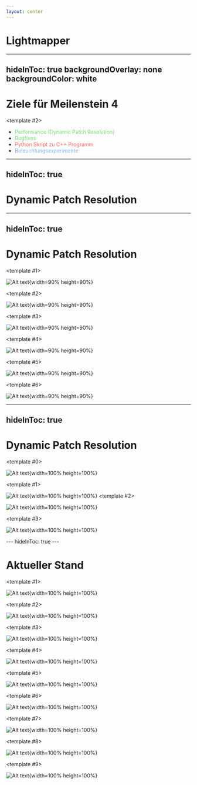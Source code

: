 ```yaml
---
layout: center
---
```


# Lightmapper

---
hideInToc: true
backgroundOverlay: none
backgroundColor: white
---

# Ziele für Meilenstein 4

<v-switch>
<template #0>

- Performance (Dynamic Patch Resolution)
- Bugfixes
- Python Skript zu C++ Programm

</template>
<template #1>

- <span style="color: #77dd77;">Performance (Dynamic Patch Resolution)</span>
- <span style="color: #77dd77;">Bugfixes</span>
- <span style="color: #ff6961;">Python Skript zu C++ Programm</span>
</template>

<template #2>

- <span style="color: #77dd77;">Performance (Dynamic Patch Resolution)</span>
- <span style="color: #77dd77;">Bugfixes</span>
- <span style="color: #ff6961;">Python Skript zu C++ Programm</span>
- <span style="color: #84b6f4;">Beleuchtungsexperimente</span>
</template>

</v-switch>

---
hideInToc: true
---

# Dynamic Patch Resolution


<v-switch>
<template #0>

![Alt text](/img/fabian/comp_n.png){width=90% height=90%}
</template>
</v-switch>


---
hideInToc: true
---

# Dynamic Patch Resolution

<v-switch>
<template #0>

![Alt text](/img/fabian/dp_a.png){width=90% height=90%}
</template>
<template #1>

![Alt text](/img/fabian/dp_b.png){width=90% height=90%}
</template>

<template #2>

![Alt text](/img/fabian/dp_c.png){width=90% height=90%}
</template>

<template #3>

![Alt text](/img/fabian/dp_d.png){width=90% height=90%}
</template>


<template #4>

![Alt text](/img/fabian/dp_f.png){width=90% height=90%}
</template>


<template #5>

![Alt text](/img/fabian/dp_g.png){width=90% height=90%}
</template>

<template #6>

![Alt text](/img/fabian/dp_h.png){width=90% height=90%}
</template>
</v-switch>

---
hideInToc: true
---

# Dynamic Patch Resolution

<v-switch>

<template #0>

![Alt text](/img/fabian/green_room.png){width=100% height=100%}
</template>

<template #1>

![Alt text](/img/fabian/dp_demo_a.png){width=100% height=100%}
</template>
<template #2>

![Alt text](/img/fabian/dp_demo_b.png){width=100% height=100%}
</template>

<template #3>

![Alt text](/img/fabian/dp_demo_c.png){width=100% height=100%}
</template>


</v-switch>
---
hideInToc: true
---

# Aktueller Stand

<v-switch>
<template #0>

![Alt text](/img/fabian/comp_a.png){width=100% height=100%}
</template>

<template #1>

![Alt text](/img/fabian/comp_b.png){width=100% height=100%}
</template>

<template #2>

![Alt text](/img/fabian/comp_m.png){width=100% height=100%}
</template>

<template #3>

![Alt text](/img/fabian/comp_n.png){width=100% height=100%}
</template>

<template #4>

![Alt text](/img/fabian/comp_e.png){width=100% height=100%}
</template>

<template #5>

![Alt text](/img/fabian/comp_f.png){width=100% height=100%}
</template>

<template #6>

![Alt text](/img/fabian/comp_g.png){width=100% height=100%}
</template>

<template #7>

![Alt text](/img/fabian/comp_h.png){width=100% height=100%}
</template>

<template #8>

![Alt text](/img/fabian/comp_k.png){width=100% height=100%}
</template>

<template #9>

![Alt text](/img/fabian/comp_l.png){width=100% height=100%}
</template>





</v-switch>








